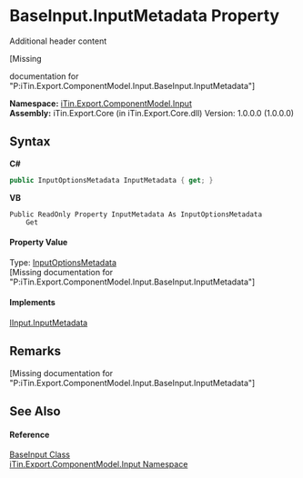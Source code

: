 # BaseInput.InputMetadata Property 
Additional header content 

\[Missing <summary> documentation for "P:iTin.Export.ComponentModel.Input.BaseInput.InputMetadata"\]

**Namespace:**&nbsp;<a href="ecb5b195-9cf6-cd2f-1a84-5e83a0fe636f">iTin.Export.ComponentModel.Input</a><br />**Assembly:**&nbsp;iTin.Export.Core (in iTin.Export.Core.dll) Version: 1.0.0.0 (1.0.0.0)

## Syntax

**C#**<br />
``` C#
public InputOptionsMetadata InputMetadata { get; }
```

**VB**<br />
``` VB
Public ReadOnly Property InputMetadata As InputOptionsMetadata
	Get
```


#### Property Value
Type: <a href="3f556533-f2b1-e5e6-2133-0399207aad93">InputOptionsMetadata</a><br />\[Missing <value> documentation for "P:iTin.Export.ComponentModel.Input.BaseInput.InputMetadata"\]

#### Implements
<a href="3762c3a1-2601-d260-c00b-1f74939e1554">IInput.InputMetadata</a><br />

## Remarks
\[Missing <remarks> documentation for "P:iTin.Export.ComponentModel.Input.BaseInput.InputMetadata"\]

## See Also


#### Reference
<a href="44e555c3-74d2-568c-ea52-6807eeb2c931">BaseInput Class</a><br /><a href="ecb5b195-9cf6-cd2f-1a84-5e83a0fe636f">iTin.Export.ComponentModel.Input Namespace</a><br />